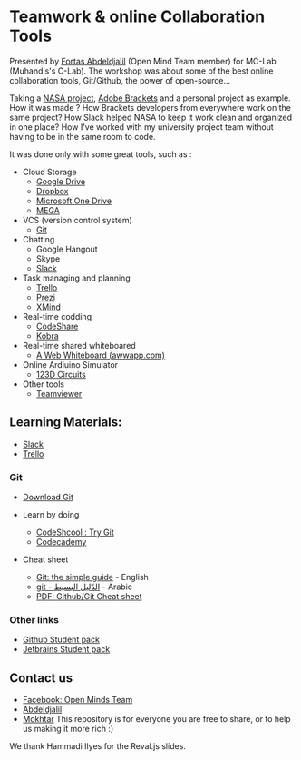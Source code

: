 # Teamwork & online Collaboration Tools
Presented by [Fortas Abdeldjalil](http://fcmam5.github.io/) (Open Mind Team member) for MC-Lab (Muhandis's C-Lab).
The workshop was about some of the best online collaboration tools, Git/Github, the power of open-source...

Taking a [NASA project](https://slack.com/customers/nasa), [Adobe Brackets](https://github.com/adobe/brackets) and a personal project as example.
How it was made ? How Brackets developers from everywhere work on the same project? How Slack helped NASA to keep it work clean and organized in one place? How I've worked with my university project team without having to be in the same room to code.

It was done only with some great tools, such as :
* Cloud Storage
    * [Google Drive](https://drive.google.com/)
    * [Dropbox](http://dropbox.com/)
    * [Microsoft One Drive](https://onedrive.live.com/)
    * [MEGA](https://mega.nz/)
* VCS (version control system)
    * [Git](#git)
* Chatting
    * Google Hangout
    * Skype
    * [Slack](https://slack.com/)
* Task managing and planning
    * [Trello](http://trello.com/)
    * [Prezi](http://prezi.com/)
    * [XMind](http://xmind.net/)
* Real-time codding
    * [CodeShare](http://codeshare.io)
    * [Kobra](http://Kobra.io)
* Real-time shared whiteboared
    * [A Web Whiteboard (awwapp.com)](https://awwapp.com)
* Online Ardiuino Simulator
    * [123D Circuits](https://123d.circuits.io)
* Other tools
    * [Teamviewer](http://teamviewer.com/)
     

## Learning Materials:
* [Slack](https://slack.com/is)
* [Trello](https://trello.com/tour)

### Git
* [Download Git](https://git-scm.com/downloads/)

* Learn by doing
    * [CodeShcool : Try Git](http://try.github.io/)
    * [Codecademy](https://www.codecademy.com/learn/learn-git)
* Cheat sheet
    * [Git: the simple guide](http://rogerdudler.github.io/git-guide/) - English
    * [git - الدّليل البسيط](https://www.arabicgit.com/simple-guide/) - Arabic
    * [PDF: Github/Git Cheat sheet](https://education.github.com/git-cheat-sheet-education.pdf)

### Other links
* [Github Student pack](https://education.github.com/pack)
* [Jetbrains Student pack](https://www.jetbrains.com/shop/eform/students)

## Contact us
* [Facebook: Open Minds Team](https://www.facebook.com/open.minds.oran/)
* [Abdeldjalil](http://fcmam5.github.io/)
* [Mokhtar](https://plus.google.com/u/0/117052153378042353097)
This repository is for everyone you are free to share, or to help us making it more rich :)

We thank Hammadi Ilyes for the Reval.js slides.
